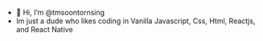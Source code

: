 - 👋 Hi, I’m @tmsoontornsing
- Im just a dude who likes coding in Vanilla Javascript, Css, Html, Reactjs, and React Native

